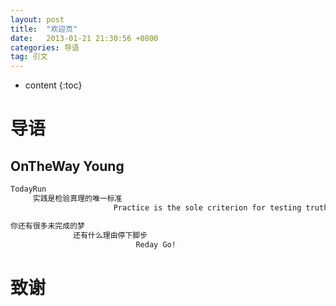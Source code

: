 ```yaml
---
layout: post
title:  "欢迎页"
date:   2013-01-21 21:30:56 +0800
categories: 导语
tag: 引文
---
```


* content
{:toc}



导语				
======


OnTheWay Young
------


```bash
TodayRun
     实践是检验真理的唯一标准
                       Practice is the sole criterion for testing truth.
```


```bash
你还有很多未完成的梦
              还有什么理由停下脚步
                            Reday Go!
```


致谢
======

